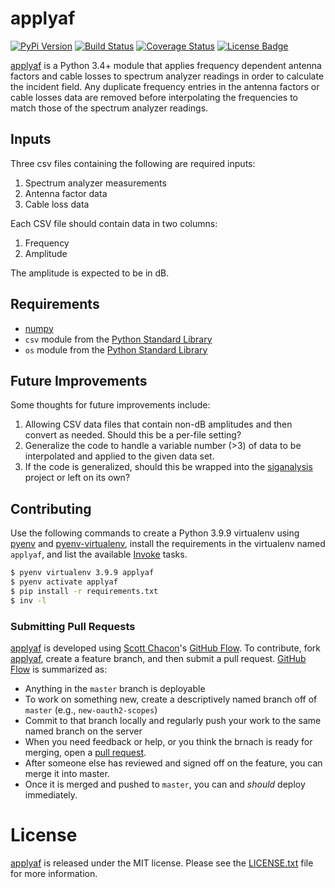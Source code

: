 # applyaf

[![PyPi Version][pypi ver image]][pypi ver link]
[![Build Status][travis image]][travis link]
[![Coverage Status][coveralls image]][coveralls link]
[![License Badge][license image]][LICENSE.txt]

[applyaf][] is a Python 3.4+ module that applies frequency dependent
antenna factors and cable losses to spectrum analyzer readings in order
to calculate the incident field. Any duplicate frequency entries in the
antenna factors or cable losses data are removed before interpolating
the frequencies to match those of the spectrum analyzer readings.

## Inputs

Three csv files containing the following are required inputs:

1. Spectrum analyzer measurements
2. Antenna factor data
3. Cable loss data

Each CSV file should contain data in two columns:

1. Frequency
2. Amplitude

The amplitude is expected to be in dB.

## Requirements

- [numpy][]
- `csv` module from the [Python Standard Library][]
- `os` module from the [Python Standard Library][]

## Future Improvements

Some thoughts for future improvements include:

1. Allowing CSV data files that contain non-dB amplitudes and then
convert as needed. Should this be a per-file setting?
2. Generalize the code to handle a variable number (>3) of data to be
interpolated and applied to the given data set.
3. If the code is generalized, should this be wrapped into the
[siganalysis][] project or left on its own?

## Contributing

Use the following commands to create a Python 3.9.9 virtualenv using [pyenv][]
and [pyenv-virtualenv][], install the requirements in the virtualenv named
`applyaf`, and list the available [Invoke][] tasks.

```bash
$ pyenv virtualenv 3.9.9 applyaf
$ pyenv activate applyaf
$ pip install -r requirements.txt
$ inv -l
```

### Submitting Pull Requests

[applyaf][] is developed using [Scott Chacon][]'s [GitHub Flow][]. To
contribute, fork [applyaf][], create a feature branch, and then submit
a pull request.  [GitHub Flow][] is summarized as:

- Anything in the `master` branch is deployable
- To work on something new, create a descriptively named branch off of
  `master` (e.g., `new-oauth2-scopes`)
- Commit to that branch locally and regularly push your work to the same
  named branch on the server
- When you need feedback or help, or you think the brnach is ready for
  merging, open a [pull request][].
- After someone else has reviewed and signed off on the feature, you can
  merge it into master.
- Once it is merged and pushed to `master`, you can and *should* deploy
  immediately.

# License

[applyaf][] is released under the MIT license. Please see the
[LICENSE.txt][] file for more information.

[applyaf]: https://github.com/questrail/applyaf
[coveralls image]: http://img.shields.io/coveralls/questrail/applyaf/master.svg
[coveralls link]: https://coveralls.io/r/questrail/applyaf
[github flow]: http://scottchacon.com/2011/08/31/github-flow.html
[invoke]: https://www.pyinvoke.org/
[LICENSE.txt]: https://github.com/questrail/applyaf/blob/develop/LICENSE.txt
[license image]: http://img.shields.io/pypi/l/applyaf.svg
[numpy]: http://www.numpy.org
[pull request]: https://help.github.com/articles/using-pull-requests
[pyenv]: https://github.com/pyenv/pyenv
[pyenv-virtualenv]: https://github.com/pyenv/pyenv-virtualenv
[pypi ver image]: http://img.shields.io/pypi/v/applyaf.svg
[pypi ver link]: https://pypi.python.org/pypi/applyaf
[python standard library]: https://docs.python.org/2/library/
[scott chacon]: http://scottchacon.com/about.html
[siganalysis]: https://github.com/questrail/siganalysis
[travis image]: http://img.shields.io/travis/questrail/applyaf/master.svg
[travis link]: https://travis-ci.org/questrail/applyaf
